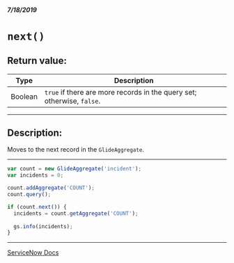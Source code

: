 ##### 7/18/2019
# `next()`

## Return value:
| Type | Description |
|---|---|
| Boolean | `true` if there are more records in the query set; otherwise, `false`. |

---

## Description:
Moves to the next record in the `GlideAggregate`.

---

```js
var count = new GlideAggregate('incident');
var incidents = 0;

count.addAggregate('COUNT');
count.query();

if (count.next()) {
  incidents = count.getAggregate('COUNT');
  
  gs.info(incidents);
}
```

---

[ServiceNow Docs](https://developer.servicenow.com/app.do#!/api_doc?v=madrid&id=r_ScopedGlideAggregateNext)